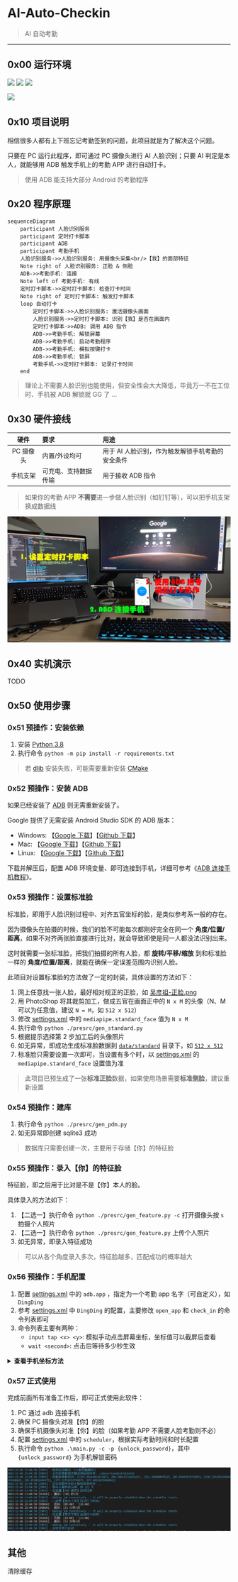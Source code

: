 # AI-Auto-Checkin

> AI 自动考勤

------

## 0x00 运行环境

![](https://img.shields.io/badge/Windows-x64-brightgreen.svg) ![](https://img.shields.io/badge/Mac-x64-brightgreen.svg) ![](https://img.shields.io/badge/Linux-x64-brightgreen.svg)

![](https://img.shields.io/badge/Python-3.8-red.svg)


## 0x10 项目说明

相信很多人都有上下班忘记考勤签到的问题，此项目就是为了解决这个问题。

只要在 PC 运行此程序，即可通过 PC 摄像头进行 AI 人脸识别；只要 AI 判定是本人，就能够用 ADB 触发手机上的考勤 APP 进行自动打卡。

> 使用 ADB 能支持大部分 Android 的考勤程序


## 0x20 程序原理

```mermaid
sequenceDiagram
    participant 人脸识别服务
    participant 定时打卡脚本
    participant ADB
    participant 考勤手机
    人脸识别服务->>人脸识别服务: 用摄像头采集<br/>【我】的面部特征
    Note right of 人脸识别服务: 正脸 & 侧脸
    ADB->>考勤手机: 连接
    Note left of 考勤手机: 有线
    定时打卡脚本->>定时打卡脚本: 检查打卡时间
    Note right of 定时打卡脚本: 触发打卡脚本
    loop 自动打卡
        定时打卡脚本->>人脸识别服务: 激活摄像头画面
        人脸识别服务->>定时打卡脚本: 识别【我】是否在画面内
        定时打卡脚本->>ADB: 调用 ADB 指令
        ADB->>考勤手机: 解锁屏幕
        ADB->>考勤手机: 启动考勤程序
        ADB->>考勤手机: 模拟按键打卡
        ADB->>考勤手机: 锁屏
        考勤手机->>定时打卡脚本: 记录打卡时间
    end
```

> 理论上不需要人脸识别也能使用，但安全性会大大降低，毕竟万一不在工位时、手机被 ADB 解锁就 GG 了 ...


## 0x30 硬件接线

| 硬件 | 要求 | 用途 |
|:---:|:---|:---|
| PC 摄像头 | 内置/外设均可 | 用于 AI 人脸识别，作为触发解锁手机考勤的安全条件 |
| 手机支架 | 可充电、支持数据传输 | 用于接收 ADB 指令 |

> 如果你的考勤 APP **不需要**进一步做人脸识别（如钉钉等），可以把手机支架换成数据线


![](./imgs/01.jpg)


## 0x40 实机演示

TODO


## 0x50 使用步骤

### 0x51 预操作：安装依赖

1. 安装 [Python 3.8](https://www.python.org/downloads/release/python-385/)
2. 执行命令 `python -m pip install -r requirements.txt`

> 若 [dlib](http://dlib.net/) 安装失败，可能需要重新安装 [CMake](https://cmake.org/)


### 0x52 预操作：安装 ADB

如果已经安装了 [ADB](https://developer.android.com/studio/command-line/adb?hl=zh-cn) 则无需重新安装了。

Google 提供了无需安装 Android Studio SDK 的 ADB 版本：

- Windows:  【[Google 下载](https://dl.google.com/android/repository/platform-tools-latest-windows.zip)】【[Github 下载](./adb/platform-tools_r33.0.3-windows.zip)】
- Mac:  【[Google 下载](https://dl.google.com/android/repository/platform-tools-latest-darwin.zip)】【[Github 下载](./adb/platform-tools_r33.0.3-darwin.zip)】
- Linux:  【[Google 下载](https://dl.google.com/android/repository/platform-tools-latest-linux.zip)】【[Github 下载](./adb/platform-tools_r33.0.3-linux.zip)】

下载并解压后，配置 ADB 环境变量、即可连接到手机，详细可参考《[ADB 连接手机教程](TODO)》。


### 0x53 预操作：设置标准脸 

标准脸，即用于人脸识别过程中、对齐五官坐标的脸，是类似参考系一般的存在。

因为摄像头在拍摄的时候，我们的脸不可能每次都刚好完全在同一个 **角度/位置/距离**，如果不对齐两张脸直接进行比对，就会导致即使是同一人都没法识别出来。

这时就需要一张标准脸，把我们拍摄的所有人脸，都 **旋转/平移/缩放** 到和标准脸一样的 **角度/位置/距离**，就能在确保一定误差范围内识别人脸。

此项目对设置标准脸的方法做了一定的封装，具体设置的方法如下：

1. 网上任意找一张人脸，最好相对规正的正脸，如 [吴彦祖-正脸.png](./face/00_standard/吴彦祖-正脸.png)
2. 用 PhotoShop 将其裁剪加工，做成五官在画面正中的 `N x M` 的头像（N、M 可以为任意值，建议 `N = M`，如 `512 x 512`）
3. 修改 [settings.xml](./conf/settings.yml) 中的 `mediapipe.standard_face` 值为 `N x M`
4. 执行命令 `python ./presrc/gen_standard.py`
5. 根据提示选择第 2 步加工后的头像照片
6. 如无异常，即成功生成标准脸数据到 [`data/standard`](./data/standard/) 目录下，如 [`512 x 512`](./data/standard//512x512)
7. 标准脸只需要设置一次即可，当设置有多个时，以 [settings.xml](./conf/settings.yml) 的 `mediapipe.standard_face` 设置值为准

> 此项目已预生成了一张**标准正脸**数据，如果使用场景需要**标准侧脸**，建议重新设置


### 0x54 预操作：建库

1. 执行命令 `python ./presrc/gen_pdm.py`
2. 如无异常即创建 sqlite3 成功

> 数据库只需要创建一次，主要用于存储【你】的特征脸


### 0x55 预操作：录入【你】的特征脸

特征脸，即之后用于比对是不是【你】本人的脸。

具体录入的方法如下：

1. 【二选一】执行命令 `python ./presrc/gen_feature.py -c` 打开摄像头按 `s` 拍摄个人照片
2. 【二选一】执行命令 `python ./presrc/gen_feature.py` 上传个人照片
3. 如无异常，即录入特征成功

> 可以从各个角度录入多次，特征脸越多，匹配成功的概率越大


### 0x56 预操作：手机配置

1. 配置 [settings.xml](./conf/settings.yml) 中的 `adb.app` ，指定为一个考勤 app 名字（可自定义），如 `DingDing`
2. 参考 [settings.xml](./conf/settings.yml) 中 `DingDing` 的配置，主要修改 `open_app` 和 `check_in` 的命令列表即可
3. 命令列表主要有两种：
    - `input tap <x> <y>`: 模拟手动点击屏幕坐标，坐标值可以截屏后查看
    - `wait <second>`: 点击后等待多少秒生效


<details>
<summary><b>查看手机坐标方法</b></summary>
<br/>

坐标值可以截屏后查看：

- 方法一 PS : 菜单 `->` 窗口 `->` 信息 `->` `十` `->` 像素，鼠标悬浮在图片上后即可查看坐标
- 方法二画图: 鼠标悬浮在图片上后，直接在左下角即可查看

![](./imgs/02.png)

</details>


### 0x57 正式使用

完成前面所有准备工作后，即可正式使用此软件：

1. PC 通过 adb 连接手机
2. 确保 PC 摄像头对准【你】的脸
3. 确保手机摄像头对准【你】的脸（如果考勤 APP 不需要人脸考勤则不必）
4. 配置 [settings.xml](./conf/settings.yml) 中的 `scheduler`，根据实际考勤时间和时长配置
5. 执行命令 `python .\main.py -c -p {unlock_password}`，其中 `{unlock_password}` 为手机解锁密码

![](./imgs/03.png)


## 其他

清除缓存